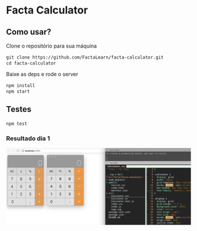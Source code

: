 # Facta Calculator

## Como usar?

Clone o repositório para sua máquina

```
git clone https://github.com/FactaLearn/facta-calculator.git
cd facta-calculator
```

Baixe as deps e rode o server

```
npm install
npm start
```

## Testes

```
npm test
```

### Resultado dia 1

![Ex. dia 1](/public/images/exercicio-dia-1.png?raw=true "Exercicio dia 1")

